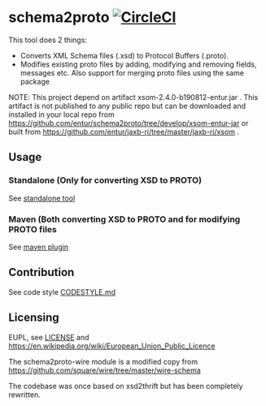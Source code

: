 # schema2proto  [![CircleCI](https://circleci.com/gh/entur/schema2proto.svg?style=svg)](https://circleci.com/gh/entur/schema2proto)

This tool does 2 things:

* Converts XML Schema files (.xsd) to Protocol Buffers (.proto). 
* Modifies existing proto files by adding, modifying and removing fields, messages etc. Also support for merging proto files using the same package

NOTE: This project depend on artifact xsom-2.4.0-b190812-entur.jar . This artifact is not published to any public repo but can be downloaded and installed in your local repo from
 https://github.com/entur/schema2proto/tree/develop/xsom-entur-jar or built from https://github.com/entur/jaxb-ri/tree/master/jaxb-ri/xsom .

## Usage

### Standalone (Only for converting XSD to PROTO)

See [standalone tool](schema2proto-lib/README.md) 

### Maven (Both converting XSD to PROTO and for modifying PROTO files

See [maven plugin](schema2proto-maven-plugin/README.md)


## Contribution

See code style [CODESTYLE.md](CODESTYLE.md)

## Licensing

EUPL, see [LICENSE](LICENSE.txt) and https://en.wikipedia.org/wiki/European_Union_Public_Licence

The schema2proto-wire module is a modified copy from https://github.com/square/wire/tree/master/wire-schema

The codebase was once based on xsd2thrift but has been completely rewritten.
